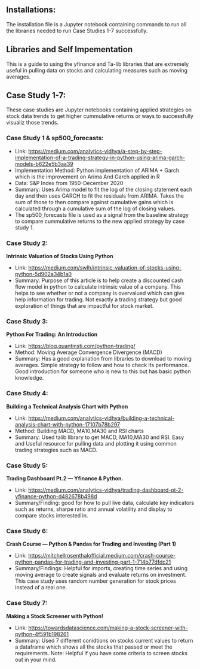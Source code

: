 ## Installations:
The installation file is a Jupyter notebook containing commands to run all the libraries needed to run Case Studies 1-7 successfully.
<h2>

## Libraries and Self Impementation
This is a guide to using the yfinance and Ta-lib libraries that are extremely useful in pulling data on stocks and calculating measures such as moving averages. 
 
## Case Study 1-7: 
These case studies are Jupyter notebooks containing applied strategies on stock data trends to get higher cummulative returns or ways to successfully visualiz those trends.

### Case Study 1 & sp500_forecasts:
* Link: https://medium.com/analytics-vidhya/a-step-by-step-implementation-of-a-trading-strategy-in-python-using-arima-garch-models-b622e5b3aa39
* Implementation Method: Python implementation of ARIMA + Garch which is the improvement on Arima And Garch applied in R
* Data: S&P Index from 1950-December 2020
* Summary: Uses Arima model to fit the log of the closing statement each day and then uses GARCH to fit the residuals from ARIMA. Takes the sum of those to then compare against cumulative gains which is calculated through a cumulative sum of the log of closing values.
* The sp500_forecasts file is used as a signal from the baseline strategy to compare cummulative returns to the new applied strategy by case study 1.
<h3>

### Case Study 2:
**Intrinsic Valuation of Stocks Using Python**
* Link: https://medium.com/swlh/intrinsic-valuation-of-stocks-using-python-5d902a34b1a0
* Summary: Purpose of this article is to help create a discounted cash flow model in python to calculate intrinsic value of a company. This helps to see whether or not a company is overvalued which can give help information for trading. Not exactly a trading strategy but good exploration of things that are impactful for stock market.
<h3>
 
### Case Study 3:
**Python For Trading: An Introduction**
* Link: https://blog.quantinsti.com/python-trading/
* Method: Moving Average Convergence Divergence (MACD)
* Summary: Has a good explanation from libraries to download to moving averages. Simple strategy to follow and how to check its performance. Good introduction for someone who is new to this but has basic python knowledge.
<h3>
 
### Case Study 4:
**Building a Technical Analysis Chart with Python**
* Link: https://medium.com/analytics-vidhya/building-a-technical-analysis-chart-with-python-17107b78b297
* Method: Building MACD, MA10,MA30 and RSI charts
* Summary: Used talib library to get MACD, MA10,MA30 and RSI. Easy and Useful resource for pulling data and plotting it using common trading strategies such as MACD.
<h3>  

### Case Study 5:
**Trading Dashboard Pt.2 — Yfinance & Python.**
* Link: https://medium.com/analytics-vidhya/trading-dashboard-pt-2-yfinance-python-d482678b498d
* Summary/Finding: good for how to pull live data, calculate key indicators such as returns, sharpe ratio and annual volatility and display to compare stocks interested in.
<h3>
 
### Case Study 6:
**Crash Course — Python & Pandas for Trading and Investing (Part 1)**
* Link: https://mitchellrosenthalofficial.medium.com/crash-course-python-pandas-for-trading-and-investing-part-1-714b77dfdc21
* Summary/Findings: Helpful for imports, creating time series and using moving average to create signals and evaluate returns on investment. This case study uses random number generation for stock prices instead of a real one.
<h3>

### Case Study 7:
**Making a Stock Screener with Python!**
* Link: https://towardsdatascience.com/making-a-stock-screener-with-python-4f591b198261
* Summary: Used 7 different conidtions on stocks current values to return a dataframe which shows all the stocks that passed or meet the requirements.
Note: Helpful if you have some criteria to screen stocks out in your mind.

<h3>
<h2>


 

